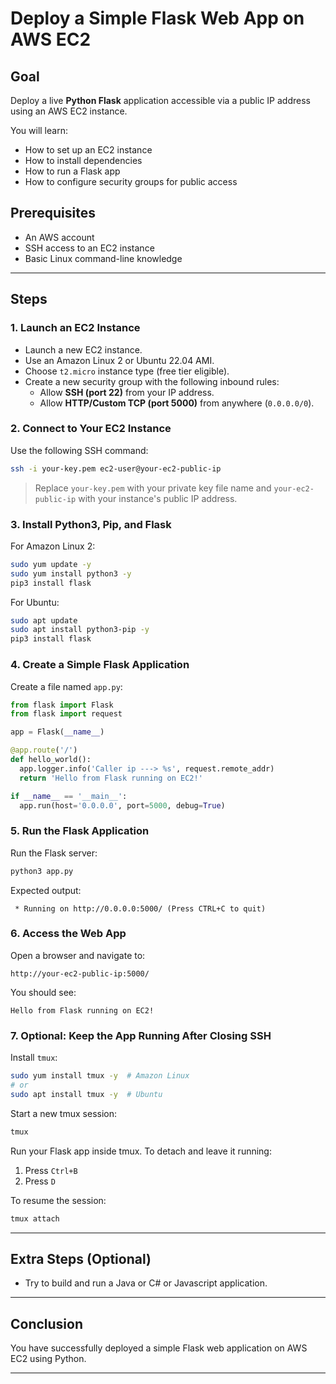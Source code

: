 
# Deploy a Simple Flask Web App on AWS EC2

## Goal

Deploy a live **Python Flask** application accessible via a public IP address using an AWS EC2 instance.

You will learn:
- How to set up an EC2 instance
- How to install dependencies
- How to run a Flask app
- How to configure security groups for public access

## Prerequisites

- An AWS account
- SSH access to an EC2 instance
- Basic Linux command-line knowledge

---

## Steps

### 1. Launch an EC2 Instance

- Launch a new EC2 instance.
- Use an Amazon Linux 2 or Ubuntu 22.04 AMI.
- Choose `t2.micro` instance type (free tier eligible).
- Create a new security group with the following inbound rules:
    - Allow **SSH (port 22)** from your IP address.
    - Allow **HTTP/Custom TCP (port 5000)** from anywhere (`0.0.0.0/0`).

### 2. Connect to Your EC2 Instance

Use the following SSH command:

```bash
ssh -i your-key.pem ec2-user@your-ec2-public-ip
```

> Replace `your-key.pem` with your private key file name and `your-ec2-public-ip` with your instance's public IP address.

### 3. Install Python3, Pip, and Flask

For Amazon Linux 2:

```bash
sudo yum update -y
sudo yum install python3 -y
pip3 install flask
```

For Ubuntu:

```bash
sudo apt update
sudo apt install python3-pip -y
pip3 install flask
```

### 4. Create a Simple Flask Application

Create a file named `app.py`:

```python
from flask import Flask
from flask import request

app = Flask(__name__)

@app.route('/')
def hello_world():
  app.logger.info('Caller ip ---> %s', request.remote_addr)
  return 'Hello from Flask running on EC2!'

if __name__ == '__main__':
  app.run(host='0.0.0.0', port=5000, debug=True)
```

### 5. Run the Flask Application

Run the Flask server:

```bash
python3 app.py
```

Expected output:

```
 * Running on http://0.0.0.0:5000/ (Press CTRL+C to quit)
```

### 6. Access the Web App

Open a browser and navigate to:

```
http://your-ec2-public-ip:5000/
```

You should see:

```
Hello from Flask running on EC2!
```

### 7. Optional: Keep the App Running After Closing SSH

Install `tmux`:

```bash
sudo yum install tmux -y  # Amazon Linux
# or
sudo apt install tmux -y  # Ubuntu
```

Start a new tmux session:

```bash
tmux
```

Run your Flask app inside tmux. To detach and leave it running:

1. Press `Ctrl+B`
2. Press `D`

To resume the session:

```bash
tmux attach
```

---

## Extra Steps (Optional)

- Try to build and run a Java or C# or Javascript application.

---

## Conclusion

You have successfully deployed a simple Flask web application on AWS EC2 using Python.

---
